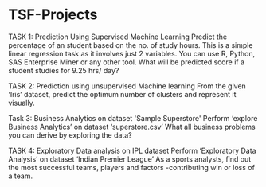 # TSF-Projects

TASK 1: Prediction Using Supervised Machine Learning
Predict the percentage of an student based on the no. of study hours.
This is a simple linear regression task as it involves just 2 variables.
You can use R, Python, SAS Enterprise Miner or any other tool.
What will be predicted score if a student studies for 9.25 hrs/ day?

TASK 2: Prediction using unsupervised Machine learning
From the given ‘Iris’ dataset, predict the optimum number of clusters and represent it visually.

Task 3: Business Analytics on dataset 'Sample Superstore'
Perform ‘explore Business Analytics’ on dataset ‘superstore.csv’
What all business problems you can derive by exploring the data?

TASK 4: Exploratory Data analysis on IPL dataset
Perform ‘Exploratory Data Analysis’ on dataset ‘Indian Premier League’
As a sports analysts, find out the most successful teams, players and factors
-contributing win or loss of a team.
